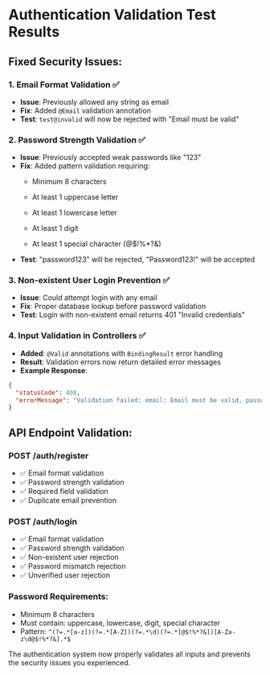 # Authentication Validation Test Results

## Fixed Security Issues:

### 1. **Email Format Validation** ✅
- **Issue**: Previously allowed any string as email
- **Fix**: Added `@Email` validation annotation
- **Test**: `test@invalid` will now be rejected with "Email must be valid"

### 2. **Password Strength Validation** ✅
- **Issue**: Previously accepted weak passwords like "123" 
- **Fix**: Added pattern validation requiring:
  - Minimum 8 characters
  - At least 1 uppercase letter
  - At least 1 lowercase letter  
  
  - At least 1 digit
  - At least 1 special character (@$!%*?&)
- **Test**: "password123" will be rejected, "Password123!" will be accepted

### 3. **Non-existent User Login Prevention** ✅
- **Issue**: Could attempt login with any email
- **Fix**: Proper database lookup before password validation
- **Test**: Login with non-existent email returns 401 "Invalid credentials"

### 4. **Input Validation in Controllers** ✅
- **Added**: `@Valid` annotations with `BindingResult` error handling
- **Result**: Validation errors now return detailed error messages
- **Example Response**:
```json
{
  "statusCode": 400,
  "errorMessage": "Validation failed: email: Email must be valid, password: Password must contain at least one uppercase letter, one lowercase letter, one digit, and one special character"
}
```

## API Endpoint Validation:

### POST /auth/register
- ✅ Email format validation
- ✅ Password strength validation  
- ✅ Required field validation
- ✅ Duplicate email prevention

### POST /auth/login
- ✅ Email format validation
- ✅ Password strength validation
- ✅ Non-existent user rejection
- ✅ Password mismatch rejection
- ✅ Unverified user rejection

### Password Requirements:
- Minimum 8 characters
- Must contain: uppercase, lowercase, digit, special character
- Pattern: `^(?=.*[a-z])(?=.*[A-Z])(?=.*\d)(?=.*[@$!%*?&])[A-Za-z\d@$!%*?&].*$`

The authentication system now properly validates all inputs and prevents the security issues you experienced.